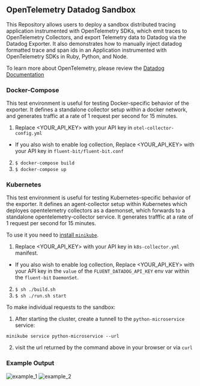 ## OpenTelemetry Datadog Sandbox

This Repository allows users to deploy a sandbox distributed tracing application instrumented with OpenTelemetry SDKs, which emit traces to OpenTelemetry Collectors, and export Telemetry data to Datadog via the Datadog Exporter. It also demonstrates how to manually inject datadog formatted trace and span ids in an Application instrumented with OpenTelemetry SDKs in Ruby, Python, and Node.

To learn more about OpenTelemetry, please review the [Datadog Documentation](https://docs.datadoghq.com/tracing/setup_overview/open_standards/#opentelemetry-collector-datadog-exporter)

### Docker-Compose

This test environment is useful for testing Docker-specific behavior of the exporter.
It defines a standalone collector setup within a docker network, and generates traffic at a rate of 1 request per second for 15 minutes.

1. Replace <YOUR_API_KEY> with your API key in `otel-collector-config.yml`
  - If you also wish to enable log collection, Replace <YOUR_API_KEY> with your API key in `fluent-bit/fluent-bit.conf`
2. `$ docker-compose build`
3. `$ docker-compose up`

### Kubernetes

This test environment is useful for testing Kubernetes-specific behavior of the exporter.
It defines an agent-collector setup within Kubernetes which deployes opentelemetry collectors as a daemonset, which forwards to a standalone opentelemetry-collector service. It generates trafffic at a rate of 1 request per second for 15 minutes.

To use it you need to [install `minikube`](https://minikube.sigs.k8s.io/docs/start/).

1. Replace <YOUR_API_KEY> with your API key in `k8s-collector.yml` manifest.
  - If you also wish to enable log collection, Replace <YOUR_API_KEY> with your API key in the `value` of the `FLUENT_DATADOG_API_KEY` env var within the `fluent-bit` `DaemonSet`.
2. `$ sh ./build.sh`
3. `$ sh ./run.sh start`

To make individual requests to the sandbox:

1. After starting the cluster, create a tunnell to the `python-microservice` service:
  
  ```
  minikube service python-microservice --url
  ```

2. visit the url returned by the command above in your browser or via `curl`

### Example Output

![example_1](https://user-images.githubusercontent.com/14250318/108424500-443b3300-7207-11eb-9b6b-9551cc21dd02.png)
![example_2](https://user-images.githubusercontent.com/14250318/108424526-4b624100-7207-11eb-89c4-fb8f7f57da37.png)


